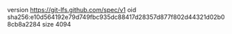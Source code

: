 version https://git-lfs.github.com/spec/v1
oid sha256:e10d564192e79d749fbc935dc88417d28357d877f802d44321d02b08cb8a2284
size 4094
